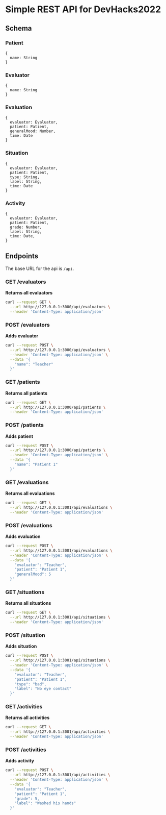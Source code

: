# Simple REST API for DevHacks2022

## Schema

### Patient
```
{
  name: String
}
```

### Evaluator
```
{
  name: String
}
```

### Evaluation
```
{
  evaluator: Evaluator,
  patient: Patient,
  generalMood: Number,
  time: Date
}
```

### Situation
```
{
  evaluator: Evaluator,
  patient: Patient,
  type: String,
  label: String,
  time: Date
}
```

### Activity
```
{
  evaluator: Evaluator,
  patient: Patient,
  grade: Number,
  label: String,
  time: Date,
}
```

## Endpoints

The base URL for the api is `/api`.

### GET /evaluators

**Returns all evaluators**

```bash
curl --request GET \
  --url http://127.0.0.1:3000/api/evaluators \
  --header 'Content-Type: application/json'
```

### POST /evaluators

**Adds evaluator**

```bash
curl --request POST \
  --url http://127.0.0.1:3000/api/evaluators \
  --header 'Content-Type: application/json' \
  --data '{
    "name": "Teacher"
  }'
```

### GET /patients

**Returns all patients**

```bash
curl --request GET \
  --url http://127.0.0.1:3000/api/patients \
  --header 'Content-Type: application/json'
```

### POST /patients

**Adds patient**

```bash
curl --request POST \
  --url http://127.0.0.1:3000/api/patients \
  --header 'Content-Type: application/json' \
  --data '{
    "name": "Patient 1"
  }'
```

### GET /evaluations

**Returns all evaluations**

```bash
curl --request GET \
  --url http://127.0.0.1:3001/api/evaluations \
  --header 'Content-Type: application/json'
```

### POST /evaluations

**Adds evaluation**

```bash
curl --request POST \
  --url http://127.0.0.1:3001/api/evaluations \
  --header 'Content-Type: application/json' \
  --data '{
    "evaluator": "Teacher",
    "patient": "Patient 1",
    "generalMood": 5
  }'
```

### GET /situations

**Returns all situations**

```bash
curl --request GET \
  --url http://127.0.0.1:3001/api/situations \
  --header 'Content-Type: application/json'
```

### POST /situation

**Adds situation**

```bash
curl --request POST \
  --url http://127.0.0.1:3001/api/situations \
  --header 'Content-Type: application/json' \
  --data '{
    "evaluator": "Teacher",
    "patient": "Patient 1",
    "type": "bad",
    "label": "No eye contact"
  }'
```

### GET /activities

**Returns all activities**

```bash
curl --request GET \
  --url http://127.0.0.1:3001/api/activities \
  --header 'Content-Type: application/json'
```

### POST /activities

**Adds activity**

```bash
curl --request POST \
  --url http://127.0.0.1:3001/api/activities \
  --header 'Content-Type: application/json' \
  --data '{
    "evaluator": "Teacher",
    "patient": "Patient 1",
    "grade": 5,
    "label": "Washed his hands"
  }'
```